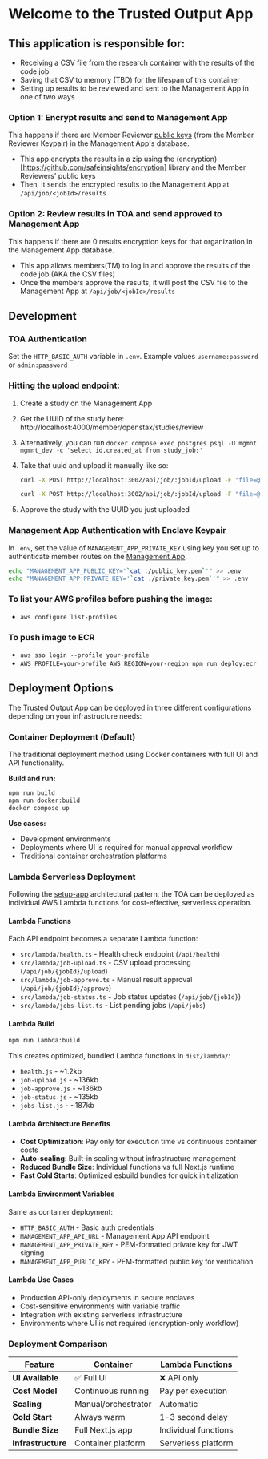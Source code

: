 # Welcome to the Trusted Output App

## This application is responsible for:

- Receiving a CSV file from the research container with the results of the code job
- Saving that CSV to memory (TBD) for the lifespan of this container
- Setting up results to be reviewed and sent to the Management App in one of two ways

### Option 1: Encrypt results and send to Management App

This happens if there are Member Reviewer [public keys](https://github.com/safeinsights/knowledge-base/blob/main/SafeInsights-Inter%E2%80%90App-Communication-API.md#get-apijobjobidkeys) (from the Member Reviewer Keypair) in the Management App's database.

- This app encrypts the results in a zip using the (encryption)[https://github.com/safeinsights/encryption] library and the Member Reviewers' public keys
- Then, it sends the encrypted results to the Management App at `/api/job/<jobId>/results`

### Option 2: Review results in TOA and send approved to Management App

This happens if there are 0 results encryption keys for that organization in the Management App database.

- This app allows members(TM) to log in and approve the results of the code job (AKA the CSV files)
- Once the members approve the results, it will post the CSV file to the Management App at `/api/job/<jobId>/results`

## Development

### TOA Authentication

Set the `HTTP_BASIC_AUTH` variable in `.env`. Example values `username:password` or `admin:password`

### Hitting the upload endpoint:

1. Create a study on the Management App
1. Get the UUID of the study here: http://localhost:4000/member/openstax/studies/review
1. Alternatively, you can run `docker compose exec postgres psql -U mgmnt mgmnt_dev -c 'select id,created_at from study_job;'`
1. Take that uuid and upload it manually like so:

    ```bash
    curl -X POST http://localhost:3002/api/job/:jobId/upload -F "file=@test-data/industry.csv" -u <HTTP_BASIC_AUTH>

    curl -X POST http://localhost:3002/api/job/:jobId/upload -F "file=@test-data/currency.csv" -u <HTTP_BASIC_AUTH>
    ```

1. Approve the study with the UUID you just uploaded

### Management App Authentication with Enclave Keypair

In `.env`, set the value of `MANAGEMENT_APP_PRIVATE_KEY` using key you set up to authenticate member routes on the [Management App](https://github.com/safeinsights/management-app?tab=readme-ov-file#enclave-api-routes).

```bash
echo "MANAGEMENT_APP_PUBLIC_KEY='`cat ./public_key.pem`'" >> .env
echo "MANAGEMENT_APP_PRIVATE_KEY='`cat ./private_key.pem`'" >> .env
```

### To list your AWS profiles before pushing the image:

- `aws configure list-profiles`

### To push image to ECR

- `aws sso login --profile your-profile`
- `AWS_PROFILE=your-profile AWS_REGION=your-region npm run deploy:ecr`

## Deployment Options

The Trusted Output App can be deployed in three different configurations depending on your infrastructure needs:

### Container Deployment (Default)

The traditional deployment method using Docker containers with full UI and API functionality.

**Build and run:**
```bash
npm run build
npm run docker:build
docker compose up
```

**Use cases:**
- Development environments
- Deployments where UI is required for manual approval workflow
- Traditional container orchestration platforms

### Lambda Serverless Deployment

Following the [setup-app](../setup-app/) architectural pattern, the TOA can be deployed as individual AWS Lambda functions for cost-effective, serverless operation.

#### Lambda Functions

Each API endpoint becomes a separate Lambda function:

- `src/lambda/health.ts` - Health check endpoint (`/api/health`)
- `src/lambda/job-upload.ts` - CSV upload processing (`/api/job/{jobId}/upload`)  
- `src/lambda/job-approve.ts` - Manual result approval (`/api/job/{jobId}/approve`)
- `src/lambda/job-status.ts` - Job status updates (`/api/job/{jobId}`)
- `src/lambda/jobs-list.ts` - List pending jobs (`/api/jobs`)

#### Lambda Build

```bash
npm run lambda:build
```

This creates optimized, bundled Lambda functions in `dist/lambda/`:
- `health.js` - ~1.2kb
- `job-upload.js` - ~136kb  
- `job-approve.js` - ~136kb
- `job-status.js` - ~135kb
- `jobs-list.js` - ~187kb

#### Lambda Architecture Benefits

- **Cost Optimization**: Pay only for execution time vs continuous container costs
- **Auto-scaling**: Built-in scaling without infrastructure management  
- **Reduced Bundle Size**: Individual functions vs full Next.js runtime
- **Fast Cold Starts**: Optimized esbuild bundles for quick initialization

#### Lambda Environment Variables

Same as container deployment:
- `HTTP_BASIC_AUTH` - Basic auth credentials  
- `MANAGEMENT_APP_API_URL` - Management App API endpoint
- `MANAGEMENT_APP_PRIVATE_KEY` - PEM-formatted private key for JWT signing
- `MANAGEMENT_APP_PUBLIC_KEY` - PEM-formatted public key for verification

#### Lambda Use Cases

- Production API-only deployments in secure enclaves
- Cost-sensitive environments with variable traffic
- Integration with existing serverless infrastructure
- Environments where UI is not required (encryption-only workflow)

### Deployment Comparison

| Feature | Container | Lambda Functions |
|---------|-----------|------------------|
| **UI Available** | ✅ Full UI | ❌ API only |
| **Cost Model** | Continuous running | Pay per execution |
| **Scaling** | Manual/orchestrator | Automatic |
| **Cold Start** | Always warm | 1-3 second delay |
| **Bundle Size** | Full Next.js app | Individual functions |
| **Infrastructure** | Container platform | Serverless platform |
